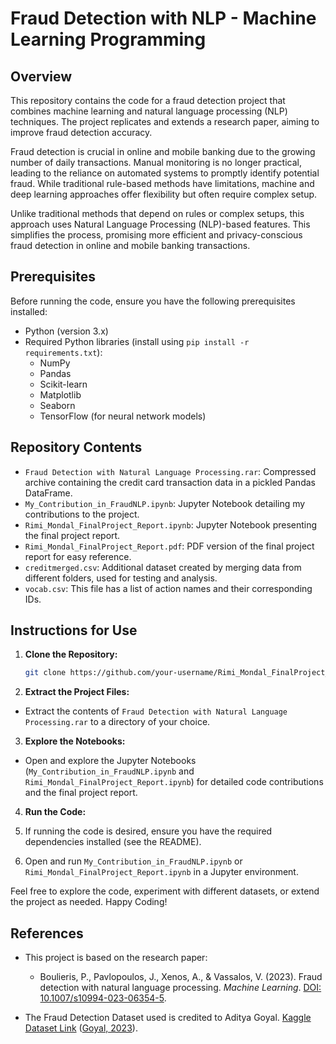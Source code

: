 # Fraud Detection with NLP - Machine Learning Programming

## Overview
This repository contains the code for a fraud detection project that combines machine learning and natural language processing (NLP) techniques. The project replicates and extends a research paper, aiming to improve fraud detection accuracy.

Fraud detection is crucial in online and mobile banking due to the growing number of daily transactions. Manual monitoring is no longer practical, leading to the reliance on automated systems to promptly identify potential fraud. While traditional rule-based methods have limitations, machine and deep learning approaches offer flexibility but often require complex setup.

Unlike traditional methods that depend on rules or complex setups, this approach uses Natural Language Processing (NLP)-based features. This simplifies the process, promising more efficient and privacy-conscious fraud detection in online and mobile banking transactions.

## Prerequisites
Before running the code, ensure you have the following prerequisites installed:

- Python (version 3.x)
- Required Python libraries (install using `pip install -r requirements.txt`):
  - NumPy
  - Pandas
  - Scikit-learn
  - Matplotlib
  - Seaborn
  - TensorFlow (for neural network models)

## Repository Contents
- `Fraud Detection with Natural Language Processing.rar`: Compressed archive containing the credit card transaction data in a pickled Pandas DataFrame.
- `My_Contribution_in_FraudNLP.ipynb`: Jupyter Notebook detailing my contributions to the project.
- `Rimi_Mondal_FinalProject_Report.ipynb`: Jupyter Notebook presenting the final project report.
- `Rimi_Mondal_FinalProject_Report.pdf`: PDF version of the final project report for easy reference.
- `creditmerged.csv`: Additional dataset created by merging data from different folders, used for testing and analysis.
- `vocab.csv`: This file has a list of action names and their corresponding IDs.

## Instructions for Use
1. **Clone the Repository:**
   ```bash
   git clone https://github.com/your-username/Rimi_Mondal_FinalProject_MLP.git

2. **Extract the Project Files:**

 - Extract the contents of `Fraud Detection with Natural Language Processing.rar` to a directory of your choice.

3. **Explore the Notebooks:**

- Open and explore the Jupyter Notebooks (`My_Contribution_in_FraudNLP.ipynb` and `Rimi_Mondal_FinalProject_Report.ipynb`) for detailed code contributions and the final project report.

4. **Run the Code:**

1. If running the code is desired, ensure you have the required dependencies installed (see the README).
2. Open and run `My_Contribution_in_FraudNLP.ipynb` or `Rimi_Mondal_FinalProject_Report.ipynb` in a Jupyter environment.


Feel free to explore the code, experiment with different datasets, or extend the project as needed. Happy Coding!


## References

- This project is based on the research paper:
  - Boulieris, P., Pavlopoulos, J., Xenos, A., & Vassalos, V. (2023). Fraud detection with natural language processing. *Machine Learning*. [DOI: 10.1007/s10994-023-06354-5](https://doi.org/10.1007/s10994-023-06354-5).

- The Fraud Detection Dataset used is credited to Aditya Goyal. [Kaggle Dataset Link](https://www.kaggle.com/datasets/goyaladi/fraud-detection-dataset) ([Goyal, 2023](https://www.kaggle.com/datasets/goyaladi/fraud-detection-dataset)).
